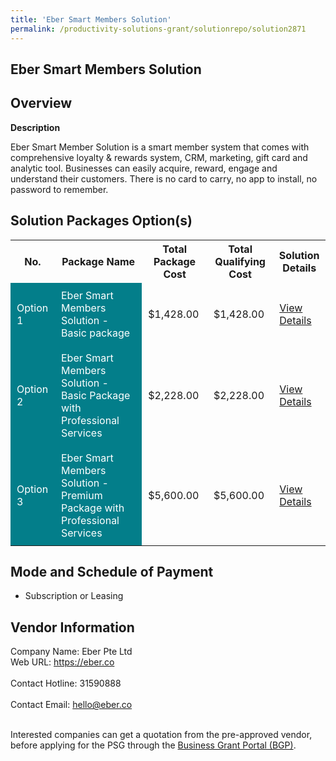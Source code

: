 ```yaml
---
title: 'Eber Smart Members Solution'
permalink: /productivity-solutions-grant/solutionrepo/solution2871
---
```


## Eber Smart Members Solution

## Overview

**Description**

Eber Smart Member Solution is a smart member system that comes with comprehensive loyalty & rewards system, CRM, marketing, gift card and analytic tool. Businesses can easily acquire, reward, engage and understand their customers. There is no card to carry, no app to install, no password to remember.

## Solution Packages Option(s)

<table>
<tr>
<th><b>No.</b></th>
<th><b>Package Name</b></th>
<th><b>Total Package Cost</b></th>
<th><b>Total Qualifying Cost</b></th>
<th><b>Solution Details</b></th>
</tr>
<tr>
<td style='padding: 10px; background-color: #037E8A; color: #FFFFFF;'>Option 1</td>
<td style='padding: 10px; background-color: #037E8A; color: #FFFFFF;'>Eber Smart Members Solution - Basic package</td>
<td style='padding: 10px;'>$1,428.00</td>
<td style='padding: 10px;'>$1,428.00</td>
<td style='padding: 10px;'><a href='https://www.gobusiness.gov.sg/images/psg/Densensitised_Eber_Annex_3_CR_wef_02_Jun_Part_1.pdf' target='_blank'>View Details</a></td>
</tr>
<tr>
<td style='padding: 10px; background-color: #037E8A; color: #FFFFFF;'>Option 2</td>
<td style='padding: 10px; background-color: #037E8A; color: #FFFFFF;'>Eber Smart Members Solution - Basic Package with Professional Services</td>
<td style='padding: 10px;'>$2,228.00</td>
<td style='padding: 10px;'>$2,228.00</td>
<td style='padding: 10px;'><a href='https://www.gobusiness.gov.sg/images/psg/Densensitised_Eber_Annex_3_CR_wef_02_Jun_Part_2.pdf' target='_blank'>View Details</a></td>
</tr>
<tr>
<td style='padding: 10px; background-color: #037E8A; color: #FFFFFF;'>Option 3</td>
<td style='padding: 10px; background-color: #037E8A; color: #FFFFFF;'>Eber Smart Members Solution - Premium Package with Professional Services</td>
<td style='padding: 10px;'>$5,600.00</td>
<td style='padding: 10px;'>$5,600.00</td>
<td style='padding: 10px;'><a href='https://www.gobusiness.gov.sg/images/psg/Densensitised_Eber_Annex_3_CR_wef_02_Jun_Part_3.pdf' target='_blank'>View Details</a></td>
</tr>
</table>

## Mode and Schedule of Payment

 - Subscription or Leasing

## Vendor Information

 Company Name: Eber Pte Ltd<br>Web URL: https://eber.co <br><br>Contact Hotline: 31590888 <br><br>Contact Email: hello@eber.co <br><br>

Interested companies can get a quotation from the pre-approved vendor, before applying for the PSG through the <a href='https://www.businessgrants.gov.sg/' target='_blank' rel='noopener'>Business Grant Portal (BGP)</a>.

<script src="/jquery/resize-tables.js"></script>
